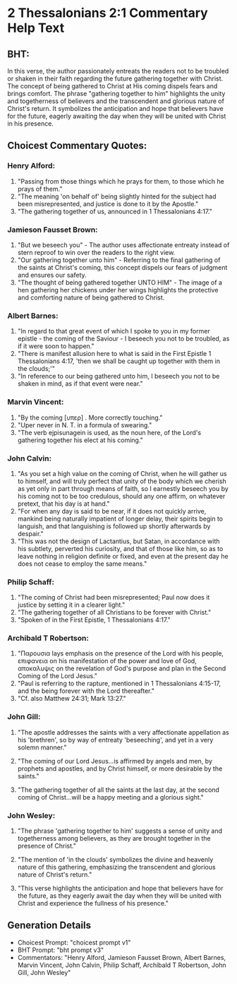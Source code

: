 # 2 Thessalonians 2:1 Commentary Help Text

## BHT:
In this verse, the author passionately entreats the readers not to be troubled or shaken in their faith regarding the future gathering together with Christ. The concept of being gathered to Christ at His coming dispels fears and brings comfort. The phrase "gathering together to him" highlights the unity and togetherness of believers and the transcendent and glorious nature of Christ's return. It symbolizes the anticipation and hope that believers have for the future, eagerly awaiting the day when they will be united with Christ in his presence.

## Choicest Commentary Quotes:
### Henry Alford:
1. "Passing from those things which he prays for them, to those which he prays of them."
2. "The meaning 'on behalf of' being slightly hinted for the subject had been misrepresented, and justice is done to it by the Apostle."
3. "The gathering together of us, announced in 1 Thessalonians 4:17."

### Jamieson Fausset Brown:
1. "But we beseech you" - The author uses affectionate entreaty instead of stern reproof to win over the readers to the right view.
2. "Our gathering together unto him" - Referring to the final gathering of the saints at Christ's coming, this concept dispels our fears of judgment and ensures our safety.
3. "The thought of being gathered together UNTO HIM" - The image of a hen gathering her chickens under her wings highlights the protective and comforting nature of being gathered to Christ.

### Albert Barnes:
1. "In regard to that great event of which I spoke to you in my former epistle - the coming of the Saviour - I beseech you not to be troubled, as if it were soon to happen."
2. "There is manifest allusion here to what is said in the First Epistle 1 Thessalonians 4:17, 'then we shall be caught up together with them in the clouds;'"
3. "In reference to our being gathered unto him, I beseech you not to be shaken in mind, as if that event were near."

### Marvin Vincent:
1. "By the coming [υπερ] . More correctly touching." 
2. "Uper never in N. T. in a formula of swearing." 
3. "The verb ejpisunagein is used, as the noun here, of the Lord's gathering together his elect at his coming."

### John Calvin:
1. "As you set a high value on the coming of Christ, when he will gather us to himself, and will truly perfect that unity of the body which we cherish as yet only in part through means of faith, so I earnestly beseech you by his coming not to be too credulous, should any one affirm, on whatever pretext, that his day is at hand."
2. "For when any day is said to be near, if it does not quickly arrive, mankind being naturally impatient of longer delay, their spirits begin to languish, and that languishing is followed up shortly afterwards by despair."
3. "This was not the design of Lactantius, but Satan, in accordance with his subtlety, perverted his curiosity, and that of those like him, so as to leave nothing in religion definite or fixed, and even at the present day he does not cease to employ the same means."

### Philip Schaff:
1. "The coming of Christ had been misrepresented; Paul now does it justice by setting it in a clearer light."
2. "The gathering together of all Christians to be forever with Christ."
3. "Spoken of in the First Epistle, 1 Thessalonians 4:17."

### Archibald T Robertson:
1. "Παρουσια lays emphasis on the presence of the Lord with his people, επιφανεια on his manifestation of the power and love of God, αποκαλυψις on the revelation of God's purpose and plan in the Second Coming of the Lord Jesus."
2. "Paul is referring to the rapture, mentioned in 1 Thessalonians 4:15-17, and the being forever with the Lord thereafter."
3. "Cf. also Matthew 24:31; Mark 13:27."

### John Gill:
1. "The apostle addresses the saints with a very affectionate appellation as his 'brethren', so by way of entreaty 'beseeching', and yet in a very solemn manner." 

2. "The coming of our Lord Jesus...is affirmed by angels and men, by prophets and apostles, and by Christ himself, or more desirable by the saints." 

3. "The gathering together of all the saints at the last day, at the second coming of Christ...will be a happy meeting and a glorious sight."

### John Wesley:
1. "The phrase 'gathering together to him' suggests a sense of unity and togetherness among believers, as they are brought together in the presence of Christ." 

2. "The mention of 'in the clouds' symbolizes the divine and heavenly nature of this gathering, emphasizing the transcendent and glorious nature of Christ's return." 

3. "This verse highlights the anticipation and hope that believers have for the future, as they eagerly await the day when they will be united with Christ and experience the fullness of his presence."


## Generation Details
- Choicest Prompt: "choicest prompt v1"
- BHT Prompt: "bht prompt v3"
- Commentators: "Henry Alford, Jamieson Fausset Brown, Albert Barnes, Marvin Vincent, John Calvin, Philip Schaff, Archibald T Robertson, John Gill, John Wesley"

